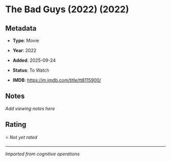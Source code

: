 # The Bad Guys (2022) (2022)

## Metadata
- **Type**: Movie
- **Year**: 2022
- **Added**: 2025-09-24

- **Status**: To Watch
- **IMDB**: https://m.imdb.com/title/tt8115900/

## Notes
*Add viewing notes here*

## Rating
⭐ *Not yet rated*

---
*Imported from cognitive operations*